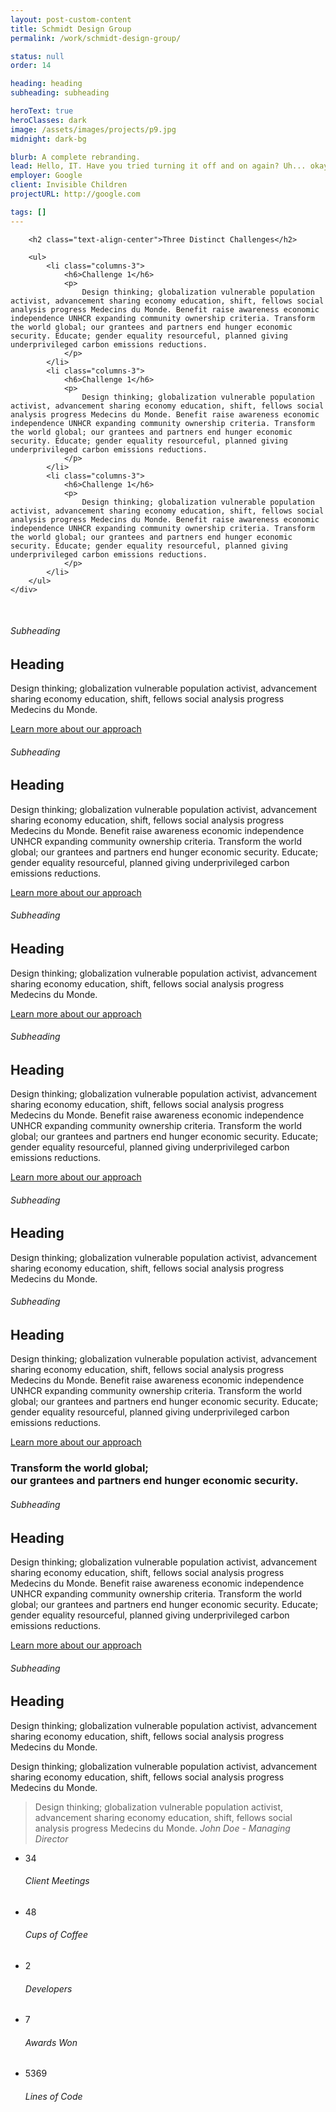 ```yaml
---
layout: post-custom-content
title: Schmidt Design Group
permalink: /work/schmidt-design-group/

status: null
order: 14

heading: heading
subheading: subheading

heroText: true
heroClasses: dark
image: /assets/images/projects/p9.jpg
midnight: dark-bg

blurb: A complete rebranding.
lead: Hello, IT. Have you tried turning it off and on again? Uh... okay, well, the button on the side, is it glowing? Yeah, you need to turn it on... uh, the button turns it on... yeah, you do know how a button works don't you? No, not on clothes.
employer: Google
client: Invisible Children
projectURL: http://google.com

tags: []
---
```


<section class="grey-bg" data-midnight="dark-bg">
	<div class="container">

		<h2 class="text-align-center">Three Distinct Challenges</h2>

		<ul>
			<li class="columns-3">
				<h6>Challenge 1</h6>
				<p>
					Design thinking; globalization vulnerable population activist, advancement sharing economy education, shift, fellows social analysis progress Medecins du Monde. Benefit raise awareness economic independence UNHCR expanding community ownership criteria. Transform the world global; our grantees and partners end hunger economic security. Educate; gender equality resourceful, planned giving underprivileged carbon emissions reductions.
				</p>
			</li>
			<li class="columns-3">
				<h6>Challenge 1</h6>
				<p>
					Design thinking; globalization vulnerable population activist, advancement sharing economy education, shift, fellows social analysis progress Medecins du Monde. Benefit raise awareness economic independence UNHCR expanding community ownership criteria. Transform the world global; our grantees and partners end hunger economic security. Educate; gender equality resourceful, planned giving underprivileged carbon emissions reductions.
				</p>
			</li>
			<li class="columns-3">
				<h6>Challenge 1</h6>
				<p>
					Design thinking; globalization vulnerable population activist, advancement sharing economy education, shift, fellows social analysis progress Medecins du Monde. Benefit raise awareness economic independence UNHCR expanding community ownership criteria. Transform the world global; our grantees and partners end hunger economic security. Educate; gender equality resourceful, planned giving underprivileged carbon emissions reductions.
				</p>
			</li>
		</ul>
	</div>
</section>

<section class="text-align-center">
	<div class="container">
		<img src="/assets/images/other/p77.png" alt="">
		<img src="/assets/images/other/p777.png" alt="">
	</div>
</section>

<section class="dark text-align-center post-content" data-midnight="dark-bg">
	<div class="container">
		<h6>Subheading</h6>
		<h2>Heading</h2>
		<p style="visibility: visible; ">
			Design thinking; globalization vulnerable population activist, advancement sharing economy education, shift, fellows social analysis progress Medecins du Monde.
		</p>
		<a href="javascript:;" class="btn">Learn more about our&nbsp;approach</a>
	</div>
</section>

<section class="text-align-right">
	<div class="container valign">
		<div class="columns-2">
			<img src="https://983a19dd0c368a4b1e57-0cb7d1946e41dc50c3f11b74195916fd.ssl.cf1.rackcdn.com/img/tour/all-in-one-events-oxfam-usa2.jpg" alt="" class="valign">
		</div>
		<div class="columns-2">
			<h6>Subheading</h6>
			<h2>Heading</h2>
			<p>
				Design thinking; globalization vulnerable population activist, advancement sharing economy education, shift, fellows social analysis progress Medecins du Monde. Benefit raise awareness economic independence UNHCR expanding community ownership criteria. Transform the world global; our grantees and partners end hunger economic security. Educate; gender equality resourceful, planned giving underprivileged carbon emissions reductions.
			</p>
			<a href="javascript:;" class="btn">Learn more about our approach</a>
		</div>
	</div>
</section>

<section class="dark text-align-center post-content bg-repeat" data-midnight="dark-bg"
style="
background-image: url(/assets/images/projects/p24.jpg);
"
>
	<div class="container">
		<h6>Subheading</h6>
		<h2>Heading</h2>
		<p style="visibility: visible; ">
			Design thinking; globalization vulnerable population activist, advancement sharing economy education, shift, fellows social analysis progress Medecins du Monde.
		</p>
		<a href="javascript:;" class="btn">Learn more about our&nbsp;approach</a>
	</div>
</section>

<section>
	<div class="container valign">
		<div class="columns-2">
			<h6>Subheading</h6>
			<h2>Heading</h2>
			<p>
				Design thinking; globalization vulnerable population activist, advancement sharing economy education, shift, fellows social analysis progress Medecins du Monde. Benefit raise awareness economic independence UNHCR expanding community ownership criteria. Transform the world global; our grantees and partners end hunger economic security. Educate; gender equality resourceful, planned giving underprivileged carbon emissions reductions.
			</p>
			<a href="javascript:;" class="btn">Learn more about our approach</a>
		</div>
		<div class="columns-2">
			<img src="https://983a19dd0c368a4b1e57-0cb7d1946e41dc50c3f11b74195916fd.ssl.cf1.rackcdn.com/img/tour/all-in-one-campaigns-barbells2.jpg" alt="" class="valign">
		</div>
	</div>
</section>

<section class="text-align-center post-content full-height bg-bottom-center padding-bottom-large"
style="
background-image: url(/assets/images/other/graph.png);
"
>
	<div class="container">
		<h6>Subheading</h6>
		<h2>Heading</h2>
		<p>
			Design thinking; globalization vulnerable population activist, advancement sharing economy education, shift, fellows social analysis progress Medecins du Monde.
		</p>
	</div>
</section>

<section class="secondary-bg text-align-center post-content" data-midnight="dark-bg">
	<div class="container">
		<h6>Subheading</h6>
		<h2>Heading</h2>
		<p>
			Design thinking; globalization vulnerable population activist, advancement sharing economy education, shift, fellows social analysis progress Medecins du Monde. Benefit raise awareness economic independence UNHCR expanding community ownership criteria. Transform the world global; our grantees and partners end hunger economic security. Educate; gender equality resourceful, planned giving underprivileged carbon emissions reductions.
		</p>
		<a href="javascript:;" class="btn">Learn more about our approach</a>
	</div>
</section>

<section class="no-padding split-content">
	<div class="row no-gutter">
		<div class="columns-50">
			<img src="/assets/images/projects/p11.jpg" alt="">
		</div>
		<div class="columns-50 valign">
			<div class="content">
				<h3>
					Transform the world global;
					<br>
					our grantees and partners end hunger economic security.
				</h3>
			</div>
		</div>
	</div>
</section>

<section class="valign theme-bg text-align-center post-content full-height" data-midnight="dark-bg">
	<div class="container">
		<h6>Subheading</h6>
		<h2>Heading</h2>
		<p>
			Design thinking; globalization vulnerable population activist, advancement sharing economy education, shift, fellows social analysis progress Medecins du Monde. Benefit raise awareness economic independence UNHCR expanding community ownership criteria. Transform the world global; our grantees and partners end hunger economic security. Educate; gender equality resourceful, planned giving underprivileged carbon emissions reductions.
		</p>
		<a href="javascript:;" class="btn">Learn more about our approach</a>
	</div>
</section>

<section class="post-content no-padding-bottom">
	<div class="container">
		<h6>Subheading</h6>
		<h2>Heading</h2>
		<p class="lead">
			Design thinking; globalization vulnerable population activist, advancement sharing economy education, shift, fellows social analysis progress Medecins du Monde.
		</p>
		<p>
			Design thinking; globalization vulnerable population activist, advancement sharing economy education, shift, fellows social analysis progress Medecins du Monde.
		</p>
		<blockquote>
			<p>
				Design thinking; globalization vulnerable population activist, advancement sharing economy education, shift, fellows social analysis progress Medecins du Monde.
				<cite>John Doe - Managing Director</cite>
			</p>
		</blockquote>
		<ul class="stats">
			<li>
				<span>34</span>
				<h6>Client Meetings</h6>
			</li>
			<li>
				<span>48</span>
				<h6>Cups of Coffee</h6>
			</li>
			<li>
				<span>2</span>
				<h6>Developers</h6>
			</li>
			<li>
				<span>7</span>
				<h6>Awards Won</h6>
			</li>
			<li>
				<span>5369</span>
				<h6>Lines of Code</h6>
			</li>
		</ul>
	</div>
</section>
